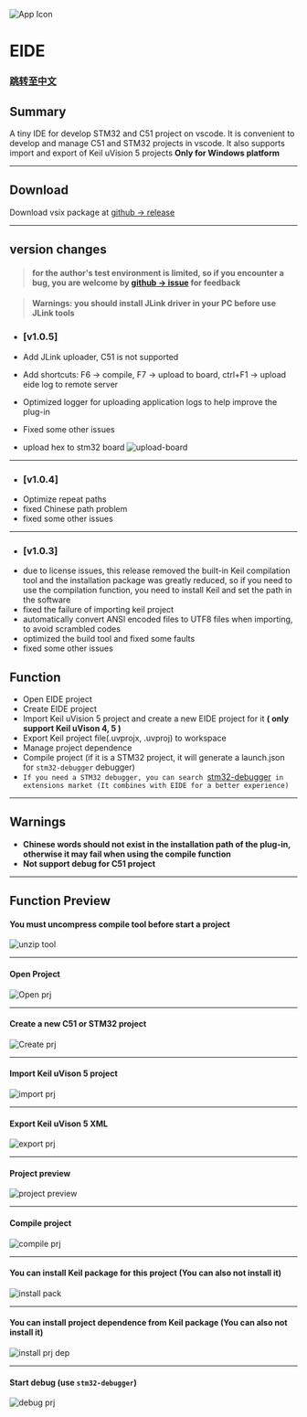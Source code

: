 ![App Icon](./res/icon/icon.png)
# EIDE

### [跳转至中文](https://github.com/github0null/eide/blob/master/README.md)

## Summary

A tiny IDE for develop STM32 and C51 project on vscode. It is convenient to develop and manage C51 and STM32 projects in vscode. It also supports import and export of Keil uVision 5 projects **Only for Windows platform**

***

## Download

Download vsix package at [github -> release](https://github.com/github0null/eide/releases)

***

## version changes

> #### for the author's test environment is limited, so if you encounter a bug, you are welcome by [github -> issue](https://github.com/github0null/eide/issues) for feedback

> #### Warnings: you should install JLink driver in your PC before use JLink tools

- ### [v1.0.5]
- Add JLink uploader, C51 is not supported
- Add shortcuts: F6 -> compile, F7 -> upload to board, ctrl+F1 -> upload eide log to remote server
- Optimized logger for uploading application logs to help improve the plug-in
- Fixed some other issues

- upload hex to stm32 board ![upload-board](./res/preview/upload-board.gif)

****

- ### [v1.0.4]
- Optimize repeat paths
- fixed Chinese path problem
- fixed some other issues

****

- ### [v1.0.3]
- due to license issues, this release removed the built-in Keil compilation tool and the installation package was greatly reduced, so if you need to use the compilation function, you need to install Keil and set the path in the software
- fixed the failure of importing keil project
- automatically convert ANSI encoded files to UTF8 files when importing, to avoid scrambled codes
- optimized the build tool and fixed some faults
- fixed some other issues

## Function

* Open EIDE project
* Create EIDE project
* Import Keil uVision 5 project and create a new EIDE project for it **( only support Keil uVison 4, 5 )**
* Export Keil project file(.uvprojx, .uvproj) to workspace
* Manage project dependence
* Compile project (if it is a STM32 project, it will generate a launch.json for `stm32-debugger` debugger)
* `If you need a STM32 debugger, you can search `[stm32-debugger](https://github.com/github0null/stm32-debugger/releases)` in extensions market (It combines with EIDE for a better experience)`

***

## Warnings
  + **Chinese words should not exist in the installation path of the plug-in, otherwise it may fail when using the compile function**
  + **Not support debug for C51 project**

***

## Function Preview

#### You must uncompress compile tool before start a project

![unzip tool](./res/preview/unzip_tool.png)

***

#### Open Project
![Open prj](./res/preview/open_project_view.gif)

***

#### Create a new C51 or STM32 project
![Create prj](./res/preview/create_project_view.gif)

***

#### Import Keil uVison 5 project
![import prj](./res/preview/import_view.gif)

***

#### Export Keil uVison 5 XML
![export prj](./res/preview/export_view.gif)

***

#### Project preview
![project preview](./res/preview/prjView.png)

***

#### Compile project
![compile prj](./res/preview/compile_view.gif)

***

#### You can install Keil package for this project (You can also not install it)
![install pack](./res/preview/install_pack.png)

***

#### You can install project dependence from Keil package (You can also not install it)
![install prj dep](./res/preview/install_dep.png)

***

#### Start debug (use `stm32-debugger`)
![debug prj](./res/preview/debug.png)

